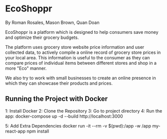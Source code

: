 # EcoShoppr

By Roman Rosales, Mason Brown, Quan Doan

EcoShoppr is a platform which is designed to help consumers save money and optimize their grocery budgets.

The platform uses grocery store website price information and user collected data, to actively compile a online record of grocery store prices in your local area. This information is useful to the consumer as they can compare prices of individual items between different stores and shop in a more "Eco" manner. 

We also try to work with small businesses to create an online presence in which they can showcase their products and prices. 


## Running the Project with Docker
1: Install Docker
2: Clone the Repository
3: Go to project directory
4: Run the app:
    docker-compose up -d --build
    http://localhost:3000

5: Add Extra Dependencies
docker run -it --rm -v $(pwd):/app -w /app my-react-app npm install <dependency>

